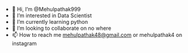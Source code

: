 - 👋 Hi, I’m @Mehulpathak999
- 👀 I’m interested in Data Scientist
- 🌱 I’m currently learning python
- 💞️ I’m looking to collaborate on no where
- 📫 How to reach me mehulpathak48@gmail.com or mehulpathak4 on instagram

<!---
Mehulpathak999/Mehulpathak999 is a ✨ special ✨ repository because its `README.md` (this file) appears on your GitHub profile.
You can click the Preview link to take a look at your changes.
--->

